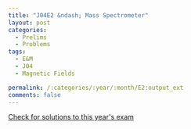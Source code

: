 ```yaml
---
title: "J04E2 &ndash; Mass Spectrometer"
layout: post
categories:
  - Prelims
  - Problems
tags:
  - E&M
  - J04
  - Magnetic Fields

permalink: /:categories/:year/:month/E2:output_ext
comments: false
---
```

<object data="2004J2E.pdf" type="application/pdf" width="100%" height="500"></object>
<div class="message"><a href='https://princetonprelim.com/prelim/12/'>Check for solutions to this year's exam</a></div>